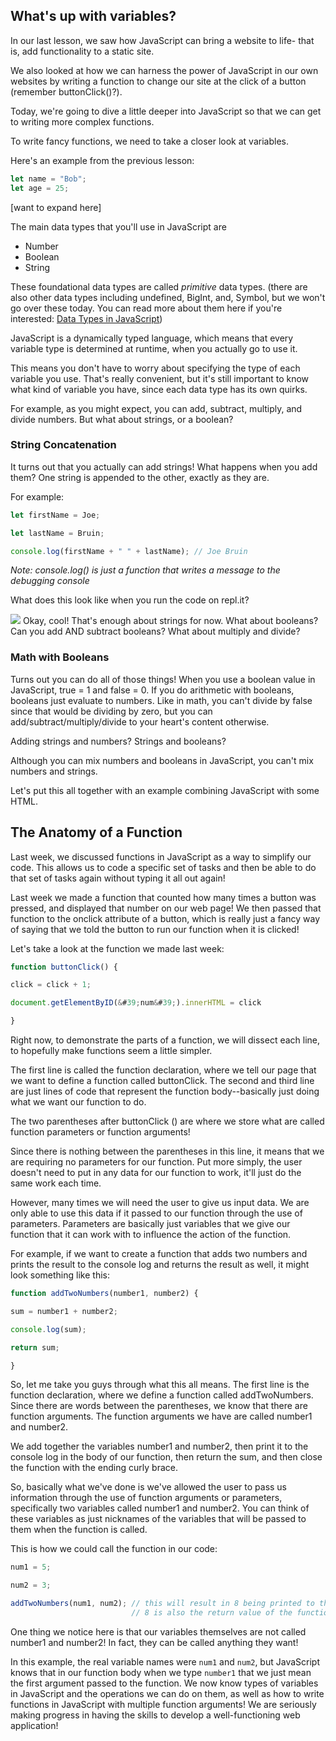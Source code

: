 ## What's up with variables?
In our last lesson, we saw how JavaScript can bring a website to life- that is, add functionality to a static site.

We also looked at how we can harness the power of JavaScript in our own websites by writing a function to change our site at the click of a button (remember buttonClick()?).

Today, we&#39;re going to dive a little deeper into JavaScript so that we can get to writing more complex functions.

To write fancy functions, we need to take a closer look at variables.

Here&#39;s an example from the previous lesson:

```javascript
let name = "Bob";
let age = 25;
```

[want to expand here]

The main data types that you'll use in JavaScript are
* Number
* Boolean
* String

These foundational data types are called *primitive* data types.
(there are also other data types including undefined, BigInt, and, Symbol, but we won&#39;t go over these today.
You can read more about them here if you&#39;re interested: [Data Types in JavaScript](https://developer.mozilla.org/en-US/docs/Web/JavaScript/Data_structures))

JavaScript is a dynamically typed language, which means that every variable type is determined at runtime, when you actually go to use it.

This means you don&#39;t have to worry about specifying the type of each variable you use. That&#39;s really convenient, but it&#39;s still important to know what kind of variable you have, since each data type has its own quirks.

For example, as you might expect, you can add, subtract, multiply, and divide numbers. But what about strings, or a boolean?

### String Concatenation
It turns out that you actually can add strings! What happens when you add them? One string is appended to the other, exactly as they are.

For example:

```javascript
let firstName = Joe;

let lastName = Bruin;

console.log(firstName + " " + lastName); // Joe Bruin
```

*Note: console.log() is just a function that writes a message to the debugging console*

What does this look like when you run the code on repl.it?

![](RackMultipart20201104-4-g0ysye_html_a63e2d43d9297fbd.png)
Okay, cool! That's enough about strings for now. What about booleans? Can you add AND subtract booleans? What about multiply and divide?

### Math with Booleans

Turns out you can do all of those things! When you use a boolean value in JavaScript, true = 1 and false = 0. If you do arithmetic with booleans, booleans just evaluate to numbers. Like in math, you can&#39;t divide by false since that would be dividing by zero, but you can add/subtract/multiply/divide to your heart&#39;s content otherwise.

Adding strings and numbers? Strings and booleans?

Although you can mix numbers and booleans in JavaScript, you can&#39;t mix numbers and strings.

Let&#39;s put this all together with an example combining JavaScript with some HTML.

## The Anatomy of a Function

Last week, we discussed functions in JavaScript as a way to simplify our code. This allows us to code a specific set of tasks and then be able to do that set of tasks again without typing it all out again!

Last week we made a function that counted how many times a button was pressed, and displayed that number on our web page! We then passed that function to the onclick attribute of a button, which is really just a fancy way of saying that we told the button to run our function when it is clicked!

Let&#39;s take a look at the function we made last week:

```javascript
function buttonClick() {

click = click + 1;

document.getElementByID(&#39;num&#39;).innerHTML = click

}
```

Right now, to demonstrate the parts of a function, we will dissect each line, to hopefully make functions seem a little simpler.

The first line is called the function declaration, where we tell our page that we want to define a function called buttonClick. The second and third line are just lines of code that represent the function body--basically just doing what we want our function to do.

The two parentheses after buttonClick () are where we store what are called function parameters or function arguments!

Since there is nothing between the parentheses in this line, it means that we are requiring no parameters for our function. Put more simply, the user doesn&#39;t need to put in any data for our function to work, it&#39;ll just do the same work each time.

However, many times we will need the user to give us input data. We are only able to use this data if it passed to our function through the use of parameters. Parameters are basically just variables that we give our function that it can work with to influence the action of the function.

For example, if we want to create a function that adds two numbers and prints the result to the console log and returns the result as well, it might look something like this:
```javascript
function addTwoNumbers(number1, number2) {

sum = number1 + number2;

console.log(sum);

return sum;

}
```
So, let me take you guys through what this all means. The first line is the function declaration, where we define a function called addTwoNumbers. Since there are words between the parentheses, we know that there are function arguments. The function arguments we have are called number1 and number2.

We add together the variables number1 and number2, then print it to the console log in the body of our function, then return the sum, and then close the function with the ending curly brace.

So, basically what we&#39;ve done is we&#39;ve allowed the user to pass us information through the use of function arguments or parameters, specifically two variables called number1 and number2. You can think of these variables as just nicknames of the variables that will be passed to them when the function is called.

This is how we could call the function in our code:
```javascript
num1 = 5;

num2 = 3;

addTwoNumbers(num1, num2); // this will result in 8 being printed to the console log
                           // 8 is also the return value of the function
```
One thing we notice here is that our variables themselves are not called number1 and number2! In fact, they can be called anything they want!

In this example, the real variable names were `num1` and `num2`, but JavaScript knows that in our function body when we type `number1` that we just mean the first argument passed to the function.
We now know types of variables in JavaScript and the operations we can do on them, as well as how to write functions in JavaScript with multiple function arguments! We are seriously making progress in having the skills to develop a well-functioning web application!